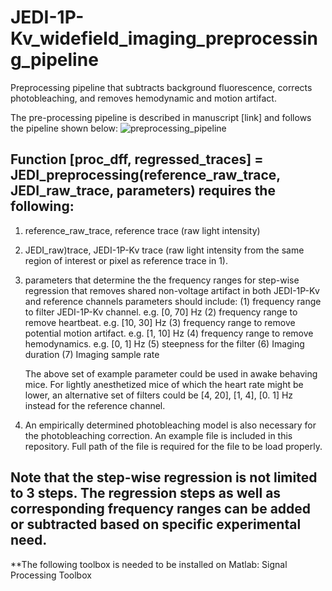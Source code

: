 # JEDI-1P-Kv_widefield_imaging_preprocessing_pipeline
 Preprocessing pipeline that subtracts background fluorescence, corrects photobleaching, and removes hemodynamic and motion artifact.

The pre-processing pipeline is described in manuscript [link] and follows the pipeline shown below:
 ![preprocessing_pipeline](https://user-images.githubusercontent.com/43519726/182520361-486fedad-b434-4a33-8850-63f820cb98c8.png)

 
 ## Function [proc_dff, regressed_traces] = JEDI_preprocessing(reference_raw_trace, JEDI_raw_trace, parameters) requires the following: 
 1. reference_raw_trace, reference trace (raw light intensity)
 2. JEDI_raw)trace, JEDI-1P-Kv trace (raw light intensity from the same region of interest or pixel as reference trace in 1). 
 3. parameters that determine the the frequency ranges for step-wise regression that removes shared non-voltage artifact in both JEDI-1P-Kv and reference channels
    parameters should include:
          (1) frequency range to filter JEDI-1P-Kv channel. e.g. [0, 70] Hz
          (2) frequency range to remove heartbeat. e.g. [10, 30] Hz
          (3) frequency range to remove potential motion artifact. e.g. [1, 10] Hz
          (4) frequency range to remove hemodynamics. e.g. [0, 1] Hz
          (5) steepness for the filter 
          (6) Imaging duration
          (7) Imaging sample rate
          
    The above set of example parameter could be used in awake behaving mice. 
    For lightly anesthetized mice of which the heart rate might be lower, an alternative set of filters could be [4, 20], [1, 4], [0. 1] Hz instead for the reference channel. 

4. An empirically determined photobleaching model is also necessary for the photobleaching correction. An example file is included in this repository. Full path of the file is required for the file to be load properly. 

## Note that the step-wise regression is not limited to 3 steps. The regression steps as well as corresponding frequency ranges can be added or subtracted based on specific experimental need. 

**The following toolbox is needed to be installed on Matlab: 
Signal Processing Toolbox

